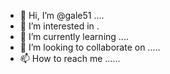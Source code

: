 - 👋 Hi, I’m @gale51 ....
- 👀 I’m interested in .
- 🌱 I’m currently learning ....
- 💞️ I’m looking to collaborate on .....
- 📫 How to reach me ......

<!---
gale51/gale51 is a ✨ special ✨ repository because its `README.md` (this file) appears on your GitHub profile.
You can click the Preview link to take a look at your changes.
--->
